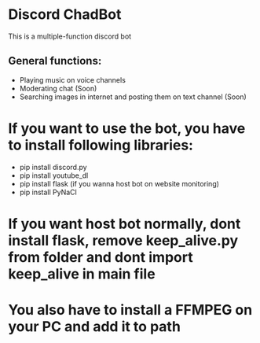 # Discord ChadBot
This is a multiple-function discord bot

## General functions:
- Playing music on voice channels
- Moderating chat (Soon)
- Searching images in internet and posting them on text channel (Soon)
# If you want to use the bot, you have to install following libraries:
- pip install discord.py
- pip install youtube_dl
- pip install flask (if you wanna host bot on website monitoring)
- pip install PyNaCl
# If you want host bot normally, dont install flask, remove keep_alive.py from folder and dont import keep_alive in main file
# You also have to install a FFMPEG on your PC and add it to path

